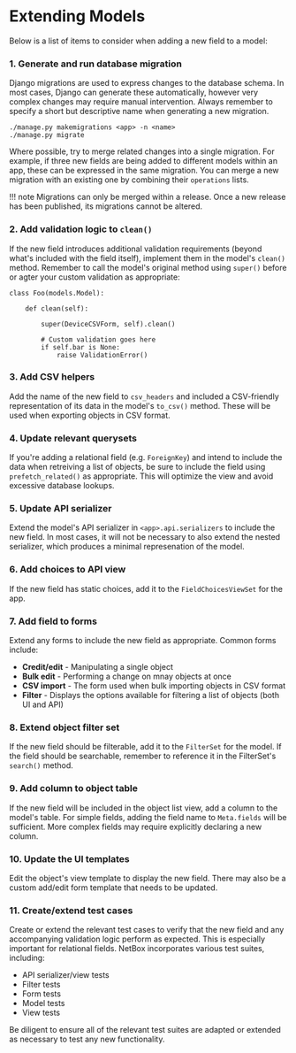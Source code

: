 # Extending Models

Below is a list of items to consider when adding a new field to a model:

### 1. Generate and run database migration

Django migrations are used to express changes to the database schema. In most cases, Django can generate these automatically, however very complex changes may require manual intervention. Always remember to specify a short but descriptive name when generating a new migration.

```
./manage.py makemigrations <app> -n <name>
./manage.py migrate
```

Where possible, try to merge related changes into a single migration. For example, if three new fields are being added to different models within an app, these can be expressed in the same migration. You can merge a new migration with an existing one by combining their `operations` lists.

!!! note
    Migrations can only be merged within a release. Once a new release has been published, its migrations cannot be altered.

### 2. Add validation logic to `clean()`

If the new field introduces additional validation requirements (beyond what's included with the field itself), implement them in the model's `clean()` method. Remember to call the model's original method using `super()` before or agter your custom validation as appropriate:

```
class Foo(models.Model):

    def clean(self):

        super(DeviceCSVForm, self).clean()

        # Custom validation goes here
        if self.bar is None:
            raise ValidationError()
```

### 3. Add CSV helpers

Add the name of the new field to `csv_headers` and included a CSV-friendly representation of its data in the model's `to_csv()` method. These will be used when exporting objects in CSV format.

### 4. Update relevant querysets

If you're adding a relational field (e.g. `ForeignKey`) and intend to include the data when retreiving a list of objects, be sure to include the field using `prefetch_related()` as appropriate. This will optimize the view and avoid excessive database lookups.

### 5. Update API serializer

Extend the model's API serializer in `<app>.api.serializers` to include the new field. In most cases, it will not be necessary to also extend the nested serializer, which produces a minimal represenation of the model.

### 6. Add choices to API view

If the new field has static choices, add it to the `FieldChoicesViewSet` for the app.

### 7. Add field to forms

Extend any forms to include the new field as appropriate. Common forms include:

* **Credit/edit** - Manipulating a single object
* **Bulk edit** - Performing a change on mnay objects at once
* **CSV import** - The form used when bulk importing objects in CSV format
* **Filter** - Displays the options available for filtering a list of objects (both UI and API)

### 8. Extend object filter set

If the new field should be filterable, add it to the `FilterSet` for the model. If the field should be searchable, remember to reference it in the FilterSet's `search()` method.

### 9. Add column to object table

If the new field will be included in the object list view, add a column to the model's table. For simple fields, adding the field name to `Meta.fields` will be sufficient. More complex fields may require explicitly declaring a new column.

### 10. Update the UI templates

Edit the object's view template to display the new field. There may also be a custom add/edit form template that needs to be updated.

### 11. Create/extend test cases

Create or extend the relevant test cases to verify that the new field and any accompanying validation logic perform as expected. This is especially important for relational fields. NetBox incorporates various test suites, including:

* API serializer/view tests
* Filter tests
* Form tests
* Model tests
* View tests

Be diligent to ensure all of the relevant test suites are adapted or extended as necessary to test any new functionality.
